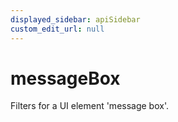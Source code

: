 ```yaml
---
displayed_sidebar: apiSidebar
custom_edit_url: null
---
```

# messageBox

Filters for a UI element 'message box'.

